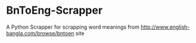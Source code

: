 # BnToEng-Scrapper
A Python Scrapper for scrapping word meanings from http://www.english-bangla.com/browse/bntoen site

